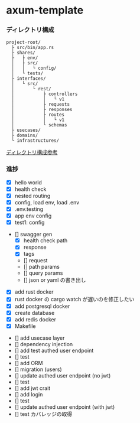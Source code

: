 # axum-template

### ディレクトリ構成

```
project-root/
  ├ src/bin/app.rs
  ├ shares/
  ├   ├ env/
  │   ├ src/
  │   │   └ config/
  │   └ tests/
  ├ interfaces/
  │   └ src/
  │       └ rest/
  │           ├ controllers
  │           │   └ v1
  │           ├ requests
  │           ├ responses
  │           ├ routes
  │           │   └ v1
  │           └ schemas
  ├ usecases/
  ├ domains/
  └ infrastructures/
```

[ディレクトリ構成参考](https://qiita.com/tono-maron/items/345c433b86f74d314c8d)

### 進捗

-   [x] hello world
-   [x] health check
-   [x] nested routing
-   [x] config, load env, load .env
-   [x] .env.testing
-   [x] app env config
-   [x] test1: config
-   [] swagger gen
    -   [x] health check path
    -   [x] response
    -   [x] tags
    -   [] request
    -   [] path params
    -   [] query params
    -   [] json or yaml の書き出し
-   [x] add rust docker
-   [x] rust docker の cargo watch が遅いのを修正したい
-   [x] add postgresql docker
-   [x] create database
-   [x] add redis docker
-   [x] Makefile
-   [] add usecase layer
-   [] dependency injection
-   [] add test authed user endpoint
-   [] test
-   [] add ORM
-   [] migration (users)
-   [] update authed user endpoint (no jwt)
-   [] test
-   [] add jwt crait
-   [] add login
-   [] test
-   [] update authed user endpoint (with jwt)
-   [] test カバレッジの取得
